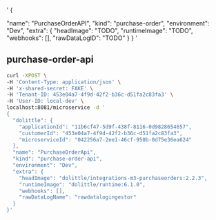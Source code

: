 
'
{
  
  "name": "PurchaseOrderAPI",
  "kind": "purchase-order",
  "environment": "Dev",
  "extra": {
    "headImage": "TODO",
    "runtimeImage": "TODO",
    "webhooks": [],
    "rawDataLogID": "TODO"
  }
}
'

## purchase-order-api
```sh
curl -XPOST \
-H 'Content-Type: application/json' \
-H 'x-shared-secret: FAKE' \
-H 'Tenant-ID: 453e04a7-4f9d-42f2-b36c-d51fa2c83fa3' \
-H 'User-ID: local-dev' \
localhost:8081/microservice -d '
{
  "dolittle": {
    "applicationId": "11b6cf47-5d9f-438f-8116-0d9828654657",
    "customerId": "453e04a7-4f9d-42f2-b36c-d51fa2c83fa3",
    "microserviceId": "042256a7-2ee1-46cf-950b-0d75e36ea624"
  },
  "name": "PurchaseOrderApi",
  "kind": "purchase-order-api",
  "environment": "Dev",
  "extra": {
    "headImage": "dolittle/integrations-m3-purchaseorders:2.2.3",
    "runtimeImage": "dolittle/runtime:6.1.0",
    "webhooks": [],
    "rawDataLogName": "rawdatalogingestor"
  }
}'
```